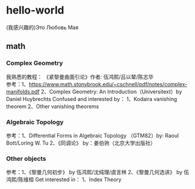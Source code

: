 # hello-world
(我感兴趣的)Это Любовь Мая
## math
### Complex Geometry
我熟悉的教程：
《紧黎曼曲面引论》作者: 伍鸿熙/吕以辇/陈志华  
参考：1、https://www.math.stonybrook.edu/~cschnell/pdf/notes/complex-manifolds.pdf
     2、Complex Geometry: An Introduction（Universitext）by Daniel Huybrechts
Confused and interested by：
    1、Kodaira vanishing theorem
    2、Other vanishing theorems
### Algebraic Topology
参考：1、Differential Forms in Algebraic Topology （GTM82）by: Raoul Bott/Loring W. Tu 
     2、《同调论》 by：姜伯驹（北京大学出版社）
### Other objects
参考：1、《黎曼几何初步》 by 伍鸿熙/沈纯理/虞言林
     2、《黎曼几何选讲》 by 伍鸿熙/陈维桓
Get interested in：
     1、Index Theory



